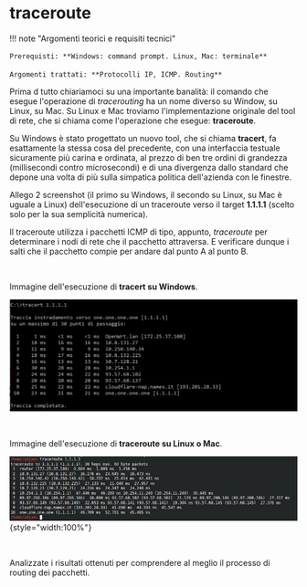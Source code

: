# traceroute


!!! note "Argomenti teorici e requisiti tecnici"
    
    Prerequisti: **Windows: command prompt. Linux, Mac: terminale**
    
    Argomenti trattati: **Protocolli IP, ICMP. Routing**


Prima d tutto chiariamoci su una importante banalità: il comando che
esegue l'operazione di *tracerouting* ha un nome diverso su Window, su
Linux, su Mac. Su Linux e Mac troviamo l'implementazione originale del
tool di rete, che si chiama come l'operazione che esegue:
**traceroute**.

Su Windows è stato progettato un nuovo tool, che si chiama **tracert**,
fa esattamente la stessa cosa del precedente, con una interfaccia
testuale sicuramente più carina e ordinata, al prezzo di ben tre ordini
di grandezza (millisecondi contro microsecondi) e di una divergenza
dallo standard che depone una volta di più sulla simpatica politica
dell'azienda con le finestre.

Allego 2 screenshot (il primo su Windows, il secondo su Linux, su Mac è
uguale a Linux) dell'esecuzione di un traceroute verso il target
**1.1.1.1** (scelto solo per la sua semplicità numerica).

Il traceroute utilizza i pacchetti ICMP di tipo, appunto, *traceroute*
per determinare i nodi di rete che il pacchetto attraversa. E verificare
dunque i salti che il pacchetto compie per andare dal punto A al punto
B.

<br>

Immagine dell'esecuzione di **tracert su Windows**.

![image](images/tracert.png)

<br>

Immagine dell'esecuzione di **traceroute su Linux o Mac**.

![image](images/traceroute.jpg){style="width:100%"}

<br>

Analizzate i risultati ottenuti per comprendere al meglio il processo di routing dei pacchetti.

